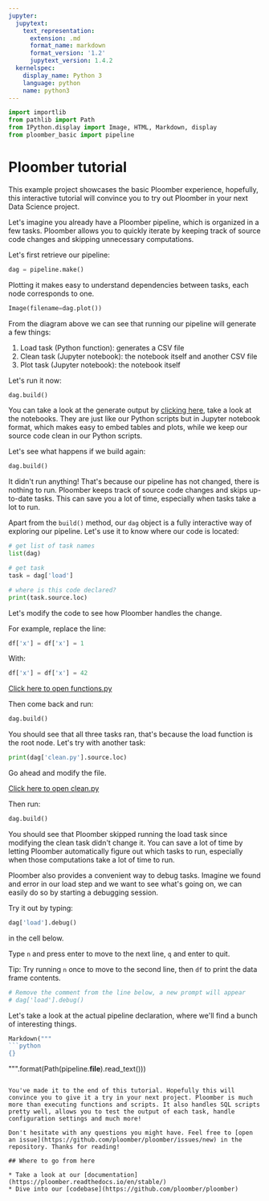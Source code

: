 ```yaml
---
jupyter:
  jupytext:
    text_representation:
      extension: .md
      format_name: markdown
      format_version: '1.2'
      jupytext_version: 1.4.2
  kernelspec:
    display_name: Python 3
    language: python
    name: python3
---
```


```python
import importlib
from pathlib import Path
from IPython.display import Image, HTML, Markdown, display
from ploomber_basic import pipeline
```
# Ploomber tutorial

This example project showcases the basic Ploomber experience, hopefully, this interactive tutorial will convince you to try out Ploomber in your next Data Science project.

Let's imagine you already have a Ploomber pipeline, which is organized in a few tasks. Ploomber allows you to quickly iterate by keeping track of source code changes and skipping unnecessary computations.

Let's first retrieve our pipeline:

```python
dag = pipeline.make()
```

Plotting it makes easy to understand dependencies between tasks, each node corresponds to one.

```python
Image(filename=dag.plot())
```

From the diagram above we can see that running our pipeline will generate a few things:

1. Load task (Python function): generates a CSV file
2. Clean task (Jupyter notebook): the notebook itself and another CSV file
3. Plot task (Jupyter notebook): the notebook itself

Let's run it now:

```python
dag.build()
```

<!-- #region -->
You can take a look at the generate output by [clicking here](output/), take a look at the notebooks. They are just like our Python scripts but in Jupyter notebook format, which makes easy to embed tables and plots, while we keep our source code clean in our Python scripts.


Let's see what happens if we build again:
<!-- #endregion -->

```python
dag.build()
```

It didn't run anything! That's because our pipeline has not changed, there is nothing to run. Ploomber keeps track of source code changes and skips up-to-date tasks. This can save you a lot of time, especially when tasks take a lot to run.

Apart from the `build()` method, our `dag` object is a fully interactive way of exploring our pipeline. Let's use it to know where our code is located:

```python
# get list of task names
list(dag)
```

```python
# get task
task = dag['load']
```

```python
# where is this code declared?
print(task.source.loc)
```

Let's modify the code to see how Ploomber handles the change.

For example, replace the line:

<!-- #md -->

```python
df['x'] = df['x'] = 1
```

With:

```python
df['x'] = df['x'] = 42
```

<!-- #endmd -->

[Click here to open functions.py](src/ploomber_basic/functions.py)


Then come back and run:

```python
dag.build()
```

You should see that all three tasks ran, that's because the load function is the root node. Let's try with another task:

```python
print(dag['clean.py'].source.loc)
```

Go ahead and modify the file.

[Click here to open clean.py](src/ploomber_basic/notebooks/clean.py)

Then run:

```python
dag.build()
```

<!-- #region -->
You should see that Ploomber skipped running the load task since modifying the clean task didn't change it. You can save a lot of time by letting Ploomber automatically figure out which tasks to run, especially when those computations take a lot of time to run.

Ploomber also provides a convenient way to debug tasks. Imagine we found and error in our load step and we want to see what's going on, we can easily do so by starting a debugging session.

Try it out by typing:

```python
dag['load'].debug()
```

in the cell below.

Type `n` and press enter to move to the next line, `q` and enter to quit.

Tip: Try running `n` once to move to the second line, then `df` to print the data frame contents.
<!-- #endregion -->

```python
# Remove the comment from the line below, a new prompt will appear
# dag['load'].debug()
```

Let's take a look at the actual pipeline declaration, where we'll find a bunch of interesting things.

```python
Markdown("""
```python
{}
```
""".format(Path(pipeline.__file__).read_text()))
```

You've made it to the end of this tutorial. Hopefully this will convince you to give it a try in your next project. Ploomber is much more than executing functions and scripts. It also handles SQL scripts pretty well, allows you to test the output of each task, handle configuration settings and much more!

Don't hesitate with any questions you might have. Feel free to [open an issue](https://github.com/ploomber/ploomber/issues/new) in the repository. Thanks for reading!

## Where to go from here

* Take a look at our [documentation](https://ploomber.readthedocs.io/en/stable/)
* Dive into our [codebase](https://github.com/ploomber/ploomber)
